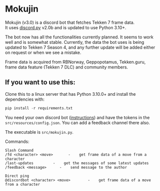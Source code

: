 # Mokujin

Mokujin (v3.0) is a discord bot that fetches Tekken 7 frame data.  
It uses [discord.py](https://github.com/Rapptz/discord.py) v2.0b and is updated to use Python 3.10+.

The bot now has all the functionalities currently planned. It seems to work well and is somewhat stable. Currently, the data the bot uses is being updated to Tekken 7 Season 4, and any further update will be added either on request or when we see a mistake.

Frame data is acquired from RBNorway, Geppopotamus, Tekken.guru, frame data feature (Tekken 7 DLC) and community members.


## If you want to use this:

Clone this to a linux server that has Python 3.10.0+ and install the dependencies with:
```py
pip install -r requirements.txt
```
 
You need your own discord bot ([instructions](https://github.com/reactiflux/discord-irc/wiki/Creating-a-discord-bot-&-getting-a-token)) and have the tokens in the `src/resources/config.json`. You can add a feedback channel there also.


The executable is `src/mokujin.py`.

Commands:
```
Slash Command
/fd <character> <move>       -    get frame data of a move from a character
/last-updates         -    get the messages of some latest updates
/feedback <message>      -    send message to the author   

Direct ping
@discordbot <character> <move>        -    get frame data of a move from a character
```
